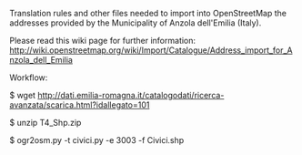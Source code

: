 Translation rules and other files needed to import into OpenStreetMap
the addresses provided by the Municipality of Anzola dell'Emilia (Italy).

Please read this wiki page for further information:
http://wiki.openstreetmap.org/wiki/Import/Catalogue/Address_import_for_Anzola_dell_Emilia

Workflow:

$ wget http://dati.emilia-romagna.it/catalogodati/ricerca-avanzata/scarica.html?idallegato=101

$ unzip T4_Shp.zip

$ ogr2osm.py -t civici.py -e 3003 -f Civici.shp

